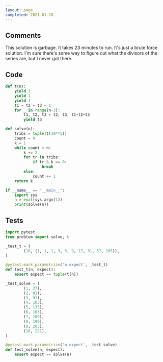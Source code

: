```yaml
---
layout: page
completed: 2021-01-28
---
```


## Comments

This solution is garbage.  It takes 23 minutes to run.  It's just a brute force
solution.  I'm sure there's some way to figure out what the divisors of the
series are, but I never got there.

## Code

```python
def t(n):
    yield 1
    yield 1
    yield 1
    t1 = t2 = t3 = 1
    for _ in range(n-3):
        t1, t2, t3 = t2, t3, t1+t2+t3
        yield t3

def solve(n):
    tribs = tuple(t(10**5))
    count = 0
    k = 1
    while count < n:
        k += 2
        for tr in tribs:
            if tr % k == 0:
                break
        else:
            count += 1
    return k

if __name__ == '__main__':
    import sys
    n = eval(sys.argv[1])
    print(solve(n))
```

## Tests

```python
import pytest
from problem import solve, t

_test_t = (
        (10, (1, 1, 1, 3, 5, 9, 17, 31, 57, 105)),
)

@pytest.mark.parametrize('n,expect', _test_t)
def test_t(n, expect):
    assert expect == tuple(t(n))

_test_solve = (
        (1, 27),
        (2, 81),
        (3, 91),
        (4, 103),
        (5, 135),
        (6, 163),
        (7, 189),
        (8, 199),
        (9, 203),
        (10, 221),
)

@pytest.mark.parametrize('n,expect', _test_solve)
def test_solve(n, expect):
    assert expect == solve(n)
```
